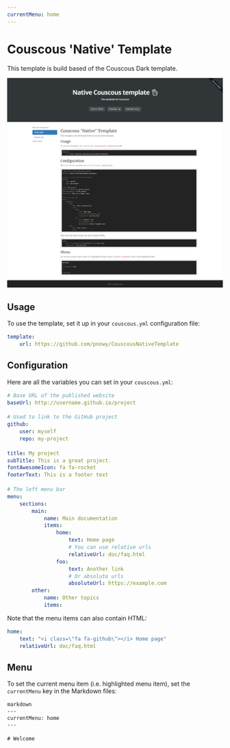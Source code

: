 ```yaml
---
currentMenu: home
---
```


# Couscous 'Native' Template

This template is build based of the Couscous Dark template.

![](screenshot.png)

## Usage

To use the template, set it up in your `couscous.yml` configuration file:

```yaml
template:
    url: https://github.com/pnowy/CouscousNativeTemplate
```

## Configuration

Here are all the variables you can set in your `couscous.yml`:

```yaml
# Base URL of the published website
baseUrl: http://username.github.io/project

# Used to link to the GitHub project
github:
    user: myself
    repo: my-project

title: My project
subTitle: This is a great project.
fontAwesomeIcon: fa fa-rocket
footerText: This is a footer text

# The left menu bar
menu:
    sections:
        main:
            name: Main documentation
            items:
                home:
                    text: Home page
                    # You can use relative urls
                    relativeUrl: doc/faq.html
                foo:
                    text: Another link
                    # Or absolute urls
                    absoluteUrl: https://example.com
        other:
            name: Other topics
            items:
```

Note that the menu items can also contain HTML:

```yaml
home:
    text: "<i class=\"fa fa-github\"></i> Home page"
    relativeUrl: doc/faq.html
```

## Menu

To set the current menu item (i.e. highlighted menu item), set the ```currentMenu```
key in the Markdown files:

```
markdown
---
currentMenu: home
---

# Welcome
```
